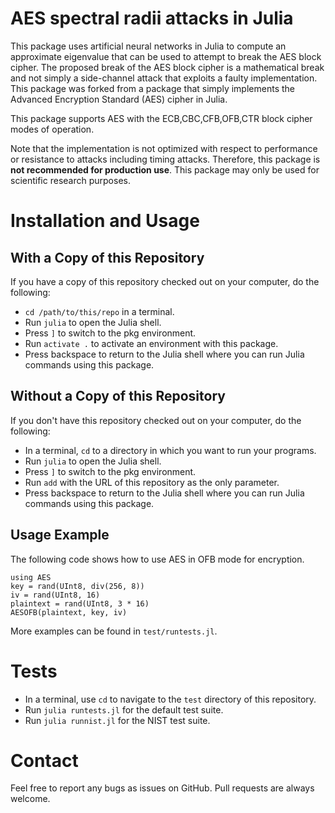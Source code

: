 # AES spectral radii attacks in Julia

This package uses artificial neural networks in Julia to compute an approximate eigenvalue that can be used to attempt to break the AES block cipher. The proposed break of the AES block cipher is a mathematical break and not simply a side-channel attack that exploits a faulty implementation. 
This package was forked from a package that simply implements the Advanced Encryption Standard (AES) cipher in Julia.  



This package supports AES with the ECB,CBC,CFB,OFB,CTR block cipher modes of operation.

Note that the implementation is not optimized with respect to performance or resistance to attacks including timing attacks. Therefore, this package is **not recommended for production use**. This package may only be used for scientific research purposes.

# Installation and Usage

## With a Copy of this Repository

If you have a copy of this repository checked out on your computer, do the
following:
- `cd /path/to/this/repo` in a terminal.
- Run `julia` to open the Julia shell.
- Press `]` to switch to the pkg environment.
- Run `activate .` to activate an environment with this package.
- Press backspace to return to the Julia shell where you can run Julia commands
  using this package.

## Without a Copy of this Repository

If you don't have this repository checked out on your computer, do the
following:
- In a terminal, `cd` to a directory in which you want to run your programs.
- Run `julia` to open the Julia shell.
- Press `]` to switch to the pkg environment.
- Run `add` with the URL of this repository as the only parameter.
- Press backspace to return to the Julia shell where you can run Julia commands
  using this package.

## Usage Example

The following code shows how to use AES in OFB mode for encryption.

```
using AES
key = rand(UInt8, div(256, 8))
iv = rand(UInt8, 16)
plaintext = rand(UInt8, 3 * 16)
AESOFB(plaintext, key, iv)
```

More examples can be found in `test/runtests.jl`.

# Tests

- In a terminal, use `cd` to navigate to the `test` directory of this repository.
- Run `julia runtests.jl` for the default test suite.
- Run `julia runnist.jl` for the NIST test suite.

# Contact

Feel free to report any bugs as issues on GitHub.
Pull requests are always welcome.


